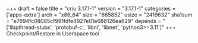 +++
draft = false
title = "criu 3.17.1-1"
version = "3.17.1-1"
categories = ['apps-extra']
arch = "x86_64"
size = "665852"
usize = "2419632"
sha1sum = "e7694fc08085cf991fdfe4927e01e688126ea629"
depends = "['libpthread-stubs', 'protobuf-c', 'libnl', 'libnet', 'python3>=3.11']"
+++
Checkpoint/Restore in Userspace tool